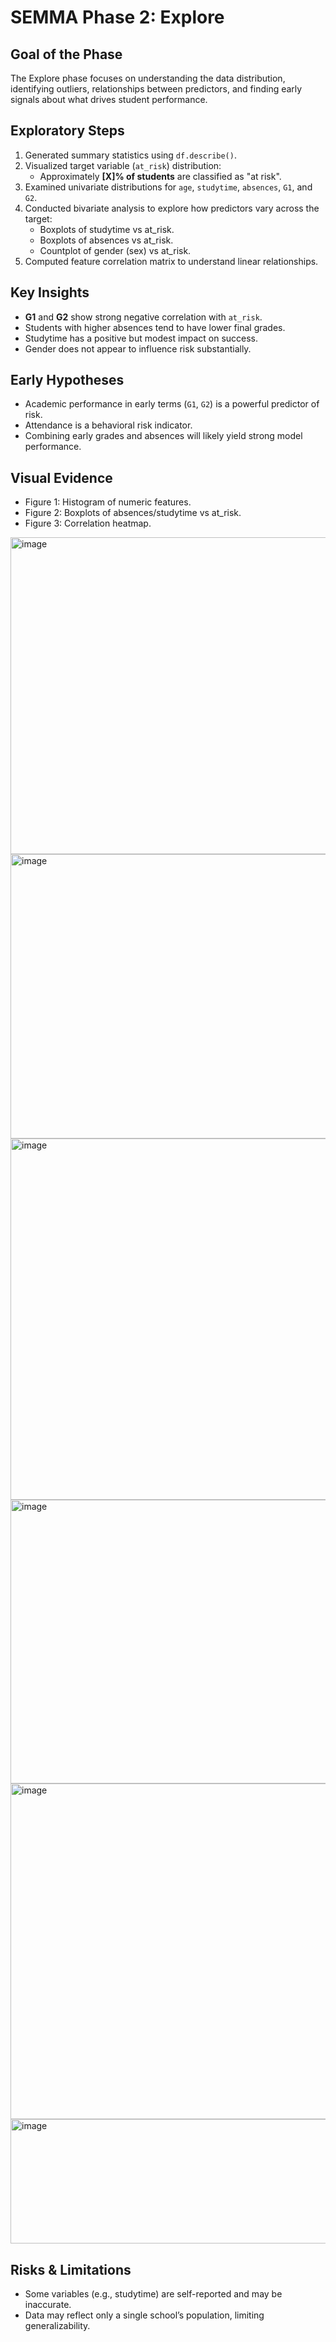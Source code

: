 # SEMMA Phase 2: Explore

## Goal of the Phase
The Explore phase focuses on understanding the data distribution, identifying outliers, relationships between predictors, and finding early signals about what drives student performance.

## Exploratory Steps
1. Generated summary statistics using `df.describe()`.
2. Visualized target variable (`at_risk`) distribution:
   - Approximately **[X]% of students** are classified as "at risk".
3. Examined univariate distributions for `age`, `studytime`, `absences`, `G1`, and `G2`.
4. Conducted bivariate analysis to explore how predictors vary across the target:
   - Boxplots of studytime vs at_risk.
   - Boxplots of absences vs at_risk.
   - Countplot of gender (sex) vs at_risk.
5. Computed feature correlation matrix to understand linear relationships.

## Key Insights
- **G1** and **G2** show strong negative correlation with `at_risk`.
- Students with higher absences tend to have lower final grades.
- Studytime has a positive but modest impact on success.
- Gender does not appear to influence risk substantially.

## Early Hypotheses
- Academic performance in early terms (`G1`, `G2`) is a powerful predictor of risk.
- Attendance is a behavioral risk indicator.
- Combining early grades and absences will likely yield strong model performance.

## Visual Evidence
- Figure 1: Histogram of numeric features.
- Figure 2: Boxplots of absences/studytime vs at_risk.
- Figure 3: Correlation heatmap.
  
<img width="867" height="507" alt="image" src="https://github.com/user-attachments/assets/c170b46f-0915-4bdc-b6ee-f62f97cd1002" />

<img width="656" height="455" alt="image" src="https://github.com/user-attachments/assets/df63afa8-54bd-4c26-b7af-bfbb51eca239" />

<img width="882" height="578" alt="image" src="https://github.com/user-attachments/assets/9df5665c-49a3-4d97-9387-cfe61687bf2d" />

<img width="612" height="454" alt="image" src="https://github.com/user-attachments/assets/a6f34756-20d8-4cbc-b06a-9b110d36c860" />

<img width="723" height="537" alt="image" src="https://github.com/user-attachments/assets/89ba17a9-4604-41bb-a45d-d52a1c31d559" />

<img width="511" height="199" alt="image" src="https://github.com/user-attachments/assets/b9da6cd3-b3b5-42af-940d-3b3ce23cab80" />






## Risks & Limitations
- Some variables (e.g., studytime) are self-reported and may be inaccurate.
- Data may reflect only a single school’s population, limiting generalizability.
